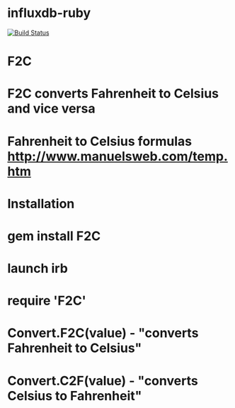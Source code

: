 influxdb-ruby
=============

[![Build Status](https://travis-ci.org/influxdb/influxdb-ruby.png?branch=master)](https://travis-ci.org/lukenny/F2C)

F2C
===
# F2C converts Fahrenheit to Celsius and vice versa
# Fahrenheit to Celsius formulas http://www.manuelsweb.com/temp.htm
#
# Installation
# gem install F2C
# launch irb
# require 'F2C'
# Convert.F2C(value) - "converts Fahrenheit to Celsius"
# Convert.C2F(value) - "converts Celsius to Fahrenheit"
